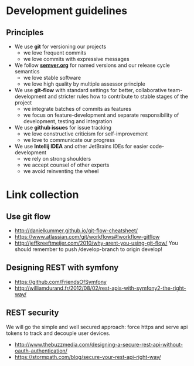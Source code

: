 # Development guidelines

## Principles
* We use **git** for versioning our projects
	- we love frequent commits
	- we love commits with expressive messages
* We follow **[semver.org](https://semver.org)** for named versions and our release cycle semantics
	- we love stable software
	- we love high quality by multiple assessor principle
* We use **git-flow** with standard settings for better, collaborative team-development and stricter rules how to contribute to stable stages of the project
	- we integrate batches of commits as features
	- we focus on feature-development and separate responsibility of development, testing and integration
* We use **github issues** for issue tracking
	- we love constructive criticism for self-improvement
	- we love to communicate our progress
* We use **Intellij IDEA** and other JetBrains IDEs for easier code-development
	- we rely on strong shoulders
	- we accept counsel of other experts
	- we avoid reinventing the wheel



# <a name="links"></a>Link collection #
## Use git flow ##
* http://danielkummer.github.io/git-flow-cheatsheet/
* https://www.atlassian.com/git/workflows#!workflow-gitflow
* http://jeffkreeftmeijer.com/2010/why-arent-you-using-git-flow/
You should remember to push /develop-branch to origin develop!

## Designing REST with symfony ##
* https://github.com/FriendsOfSymfony
* http://williamdurand.fr/2012/08/02/rest-apis-with-symfony2-the-right-way/

## REST security ##
We will go the simple and well secured approach: force https and serve api tokens to track and decouple user devices.

* http://www.thebuzzmedia.com/designing-a-secure-rest-api-without-oauth-authentication/
* https://stormpath.com/blog/secure-your-rest-api-right-way/
